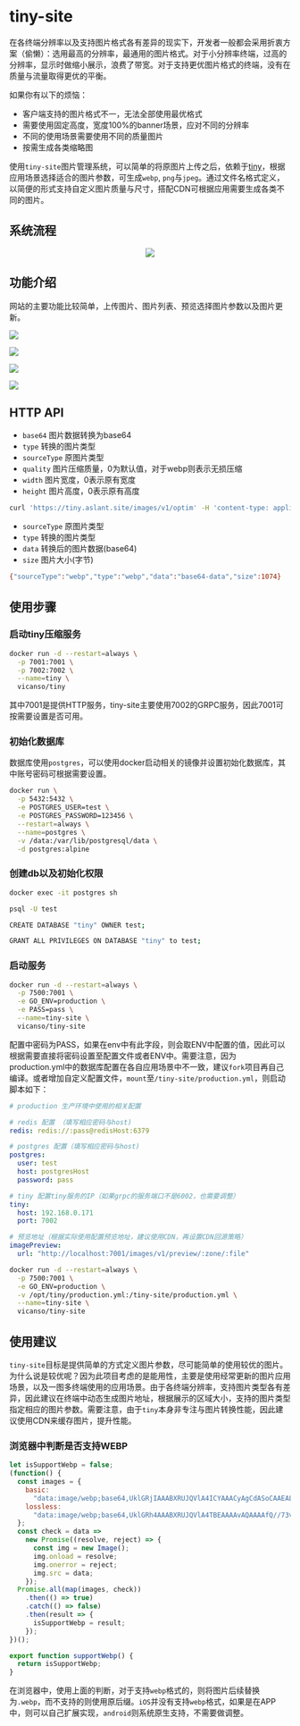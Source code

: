 # tiny-site

在各终端分辨率以及支持图片格式各有差异的现实下，开发者一般都会采用折衷方案（偷懒）：选用最高的分辨率，最通用的图片格式。对于小分辨率终端，过高的分辨率，显示时做缩小展示，浪费了带宽。对于支持更优图片格式的终端，没有在质量与流量取得更优的平衡。

如果你有以下的烦恼：

- 客户端支持的图片格式不一，无法全部使用最优格式
- 需要使用固定高度，宽度100%的banner场景，应对不同的分辨率
- 不同的使用场景需要使用不同的质量图片
- 按需生成各类缩略图

使用`tiny-site`图片管理系统，可以简单的将原图片上传之后，依赖于[tiny](https://github.com/vicanso/tiny)，根据应用场景选择适合的图片参数，可生成`webp`, `png`与`jpeg`。通过文件名格式定义，以简便的形式支持自定义图片质量与尺寸，搭配CDN可根据应用需要生成各类不同的图片。

## 系统流程

<p align="center">
  <img src="https://raw.githubusercontent.com/vicanso/tiny-site/master/assets/tiny.jpg">
</p>

## 功能介绍

网站的主要功能比较简单，上传图片、图片列表、预览选择图片参数以及图片更新。

![](./assets/file-zone.jpg)

![](./assets/file-add.jpg)

![](./assets/file-list.jpg)

![](./assets/file-preview.jpg)

## HTTP API

- `base64` 图片数据转换为base64
- `type` 转换的图片类型
- `sourceType` 原图片类型
- `quality` 图片压缩质量，0为默认值，对于webp则表示无损压缩
- `width` 图片宽度，0表示原有宽度
- `height` 图片高度，0表示原有高度

```bash
curl 'https://tiny.aslant.site/images/v1/optim' -H 'content-type: application/json;charset=UTF-8' --data-binary '{"base64":"base64-data","type":"webp","sourceType":"png","quality":0,"width":0,"height":0}' --compressed
```

- `sourceType` 原图片类型
- `type` 转换的图片类型
- `data` 转换后的图片数据(base64)
- `size` 图片大小(字节)
```bash
{"sourceType":"webp","type":"webp","data":"base64-data","size":1074}
```

## 使用步骤

### 启动tiny压缩服务

```bash
docker run -d --restart=always \
  -p 7001:7001 \
  -p 7002:7002 \
  --name=tiny \
  vicanso/tiny
```

其中7001是提供HTTP服务，tiny-site主要使用7002的GRPC服务，因此7001可按需要设置是否可用。

### 初始化数据库

数据库使用`postgres`，可以使用docker启动相关的镜像并设置初始化数据库，其中账号密码可根据需要设置。

```bash
docker run \
  -p 5432:5432 \
  -e POSTGRES_USER=test \
  -e POSTGRES_PASSWORD=123456 \
  --restart=always \
  --name=postgres \
  -v /data:/var/lib/postgresql/data \
  -d postgres:alpine
```

### 创建db以及初始化权限

```bash
docker exec -it postgres sh

psql -U test

CREATE DATABASE "tiny" OWNER test;

GRANT ALL PRIVILEGES ON DATABASE "tiny" to test;
```


### 启动服务

```bash
docker run -d --restart=always \
  -p 7500:7001 \
  -e GO_ENV=production \
  -e PASS=pass \
  --name=tiny-site \
  vicanso/tiny-site
```

配置中密码为PASS，如果在env中有此字段，则会取ENV中配置的值，因此可以根据需要直接将密码设置至配置文件或者ENV中。需要注意，因为production.yml中的数据库配置在各自应用场景中不一致，建议`fork`项目再自己编译。或者增加自定义配置文件，`mount`至`/tiny-site/production.yml`，则启动脚本如下：

```yaml
# production 生产环境中使用的相关配置

# redis 配置 （填写相应密码与host)
redis: redis://:pass@redisHost:6379

# postgres 配置（填写相应密码与host)
postgres:
  user: test
  host: postgresHost
  password: pass

# tiny 配置tiny服务的IP（如果grpc的服务端口不是6002，也需要调整）
tiny:
  host: 192.168.0.171
  port: 7002

# 预览地址（根据实际使用配置预览地址，建议使用CDN，再设置CDN回源策略）
imagePreview:
  url: "http://localhost:7001/images/v1/preview/:zone/:file"
```

```bash
docker run -d --restart=always \
  -p 7500:7001 \
  -e GO_ENV=production \
  -v /opt/tiny/production.yml:/tiny-site/production.yml \
  --name=tiny-site \
  vicanso/tiny-site
```

## 使用建议

`tiny-site`目标是提供简单的方式定义图片参数，尽可能简单的使用较优的图片。为什么说是较优呢？因为此项目考虑的是能用性，主要是使用经常更新的图片应用场景，以及一图多终端使用的应用场景。由于各终端分辨率，支持图片类型各有差异，因此建议在终端中动态生成图片地址，根据展示的区域大小，支持的图片类型指定相应的图片参数。需要注意，由于`tiny`本身非专注与图片转换性能，因此建议使用CDN来缓存图片，提升性能。

### 浏览器中判断是否支持WEBP

```js
let isSupportWebp = false;
(function() {
  const images = {
    basic:
      "data:image/webp;base64,UklGRjIAAABXRUJQVlA4ICYAAACyAgCdASoCAAEALmk0mk0iIiIiIgBoSygABc6zbAAA/v56QAAAAA==",
    lossless:
      "data:image/webp;base64,UklGRh4AAABXRUJQVlA4TBEAAAAvAQAAAAfQ//73v/+BiOh/AAA="
  };
  const check = data =>
    new Promise((resolve, reject) => {
      const img = new Image();
      img.onload = resolve;
      img.onerror = reject;
      img.src = data;
    });
  Promise.all(map(images, check))
    .then(() => true)
    .catch(() => false)
    .then(result => {
      isSupportWebp = result;
    });
})();

export function supportWebp() {
  return isSupportWebp;
}
```

在浏览器中，使用上面的判断，对于支持`webp`格式的，则将图片后续替换为`.webp`，而不支持的则使用原后缀。`iOS`并没有支持`webp`格式，如果是在APP中，则可以自己扩展实现，`android`则系统原生支持，不需要做调整。

